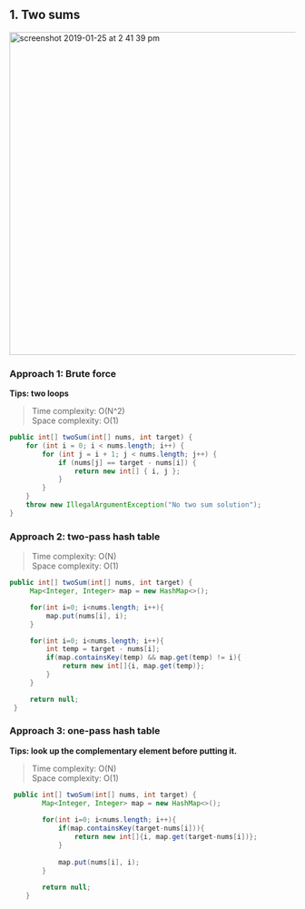 ## 1. Two sums
<img width="569" alt="screenshot 2019-01-25 at 2 41 39 pm" src="https://user-images.githubusercontent.com/30597963/51729577-57728780-20af-11e9-845d-8388f02ad1fa.png">

### Approach 1: Brute force
**Tips: two loops**
>Time complexity: O(N^2)  
 Space complexity: O(1)

```java
public int[] twoSum(int[] nums, int target) {
    for (int i = 0; i < nums.length; i++) {
        for (int j = i + 1; j < nums.length; j++) {
            if (nums[j] == target - nums[i]) {
                return new int[] { i, j };
            }
        }
    }
    throw new IllegalArgumentException("No two sum solution");
}
```

### Approach 2: two-pass hash table
>Time complexity: O(N)  
 Space complexity: O(1)
 ```java
 public int[] twoSum(int[] nums, int target) {
      Map<Integer, Integer> map = new HashMap<>();

      for(int i=0; i<nums.length; i++){
          map.put(nums[i], i);
      }

      for(int i=0; i<nums.length; i++){
          int temp = target - nums[i];
          if(map.containsKey(temp) && map.get(temp) != i){
              return new int[]{i, map.get(temp)};
          }
      }

      return null;
  }
```

### Approach 3: one-pass hash table
**Tips: look up the complementary element before putting it.**
>Time complexity: O(N)  
 Space complexity: O(1)
```java
 public int[] twoSum(int[] nums, int target) {
        Map<Integer, Integer> map = new HashMap<>();
        
        for(int i=0; i<nums.length; i++){
            if(map.containsKey(target-nums[i])){
                return new int[]{i, map.get(target-nums[i])};
            }
            
            map.put(nums[i], i);
        }
        
        return null;
    }
```























    
    
